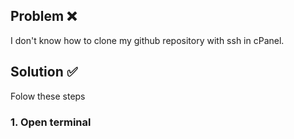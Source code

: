 ## Problem :x:

I don't know how to clone my github repository with ssh in cPanel.

## Solution :white_check_mark:
Folow these steps

### 1. Open terminal 


